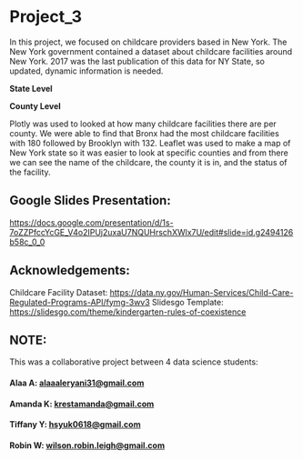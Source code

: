 # Project_3

In this project, we focused on childcare providers based in New York. The New York government contained a dataset about childcare facilities around New York. 2017 was the last publication of this data for NY State, so updated, dynamic information is needed.

**State Level**


**County Level**

Plotly was used to looked at how many childcare facilities there are per county. We were able to find that Bronx had the most childcare facilities with 180 followed by Brooklyn with 132. 
Leaflet was used to make a map of New York state so it was easier to look at specific counties and from there we can see the name of the childcare, the county it is in, and the status of the facility. 



## **Google Slides Presentation:**
https://docs.google.com/presentation/d/1s-7oZZPfccYcGE_V4o2IPUj2uxaU7NQUHrschXWlx7U/edit#slide=id.g2494126b58c_0_0

## **Acknowledgements:**

Childcare Facility Dataset: https://data.ny.gov/Human-Services/Child-Care-Regulated-Programs-API/fymg-3wv3
Slidesgo Template: https://slidesgo.com/theme/kindergarten-rules-of-coexistence




## NOTE:
This was a collaborative project between 4 data science students:
#### Alaa A: alaaaleryani31@gmail.com
#### Amanda K: krestamanda@gmail.com
#### Tiffany Y: hsyuk0618@gmail.com
#### Robin W: wilson.robin.leigh@gmail.com


